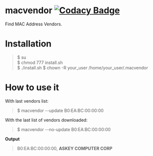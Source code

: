 # macvendor [![Codacy Badge](https://api.codacy.com/project/badge/Grade/45634303b630418da0c0972982b99556)](https://www.codacy.com/app/vvbv/macvendor?utm_source=github.com&amp;utm_medium=referral&amp;utm_content=vvbv/macvendor&amp;utm_campaign=Badge_Grade)
Find MAC Address Vendors.

# Installation
> $ su <br>
> $ chmod 777 install.sh <br>
> $ ./install.sh
> $ chown -R your_user /home/your_user/.macvendor

# How to use it
With last vendors list:
> $ macvendor --update B0:EA:BC:00:00:00 <br>

With the last list of vendors downloaded:
> $ macvendor --no-update B0:EA:BC:00:00:00 <br>

<strong>Output</strong> <br>
> B0:EA:BC:00:00:00, <strong>ASKEY COMPUTER CORP </strong>
